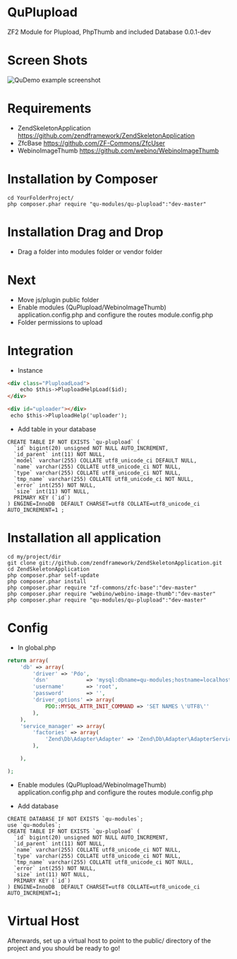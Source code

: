 QuPlupload
==========

ZF2 Module for Plupload, PhpThumb and included Database
0.0.1-dev

Screen Shots
==================================

![QuDemo example screenshot](http://dibuixa.com/screen.png)

Requirements
==================================
- ZendSkeletonApplication https://github.com/zendframework/ZendSkeletonApplication
- ZfcBase https://github.com/ZF-Commons/ZfcUser
- WebinoImageThumb https://github.com/webino/WebinoImageThumb

Installation by Composer
========================

```
cd YourFolderProject/
php composer.phar require "qu-modules/qu-plupload":"dev-master"
```

Installation Drag and Drop
========================
- Drag a folder into modules folder or vendor folder


Next
========================
- Move js/plugin public folder
- Enable modules (QuPlupload/WebinoImageThumb) application.config.php and configure the routes module.config.php
- Folder permissions to upload

Integration
========================

- Instance

```html
<div class="PluploadLoad">
    echo $this->PluploadHelpLoad($id);
</div>
```
```html
<div id="uploader"></div>
 echo $this->PluploadHelp('uploader');
```

- Add table in your database


```mysql
CREATE TABLE IF NOT EXISTS `qu-plupload` (
  `id` bigint(20) unsigned NOT NULL AUTO_INCREMENT,
  `id_parent` int(11) NOT NULL,
  `model` varchar(255) COLLATE utf8_unicode_ci DEFAULT NULL,
  `name` varchar(255) COLLATE utf8_unicode_ci NOT NULL,
  `type` varchar(255) COLLATE utf8_unicode_ci NOT NULL,
  `tmp_name` varchar(255) COLLATE utf8_unicode_ci NOT NULL,
  `error` int(255) NOT NULL,
  `size` int(11) NOT NULL,
  PRIMARY KEY (`id`)
) ENGINE=InnoDB  DEFAULT CHARSET=utf8 COLLATE=utf8_unicode_ci AUTO_INCREMENT=1 ;
```


Installation all application
========================

```
cd my/project/dir
git clone git://github.com/zendframework/ZendSkeletonApplication.git
cd ZendSkeletonApplication
php composer.phar self-update
php composer.phar install
php composer.phar require "zf-commons/zfc-base":"dev-master"
php composer.phar require "webino/webino-image-thumb":"dev-master"
php composer.phar require "qu-modules/qu-plupload":"dev-master"
```

Config
========================
- In global.php
```php
return array(
    'db' => array(
        'driver' => 'Pdo',
        'dsn'            => 'mysql:dbname=qu-modules;hostname=localhost',
        'username'       => 'root',
        'password'       => '',
        'driver_options' => array(
            PDO::MYSQL_ATTR_INIT_COMMAND => 'SET NAMES \'UTF8\''
        ),
    ),
    'service_manager' => array(
        'factories' => array(
            'Zend\Db\Adapter\Adapter' => 'Zend\Db\Adapter\AdapterServiceFactory',
        ),

    ),

);
```
- Enable modules (QuPlupload/WebinoImageThumb) application.config.php and configure the routes module.config.php

- Add database

```mysql
CREATE DATABASE IF NOT EXISTS `qu-modules`;
use `qu-modules`;
CREATE TABLE IF NOT EXISTS `qu-plupload` (
  `id` bigint(20) unsigned NOT NULL AUTO_INCREMENT,
  `id_parent` int(11) NOT NULL,
  `name` varchar(255) COLLATE utf8_unicode_ci NOT NULL,
  `type` varchar(255) COLLATE utf8_unicode_ci NOT NULL,
  `tmp_name` varchar(255) COLLATE utf8_unicode_ci NOT NULL,
  `error` int(255) NOT NULL,
  `size` int(11) NOT NULL,
  PRIMARY KEY (`id`)
) ENGINE=InnoDB  DEFAULT CHARSET=utf8 COLLATE=utf8_unicode_ci AUTO_INCREMENT=1;
```

Virtual Host
========================
Afterwards, set up a virtual host to point to the public/ directory of the project and you should be ready to go!

